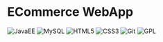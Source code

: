 # ECommerce WebApp

![JavaEE](https://img.shields.io/badge/javaEE-%23ED8B00.svg?style=flat&logo=java&logoColor=white) ![MySQL](https://img.shields.io/badge/mysql-%23316192.svg?style=flat&logo=mysql&logoColor=white) ![HTML5](https://img.shields.io/badge/html5-%23ED1C24.svg?style=flat&logo=html5&logoColor=white) ![CSS3](https://img.shields.io/badge/css3-%23204A87.svg?style=flat&logo=css3&logoColor=white) ![Git](https://img.shields.io/badge/git-%23F05033.svg?style=flat&logo=git&logoColor=white) ![GPL](https://img.shields.io/badge/-GPLv2-yellow) 
